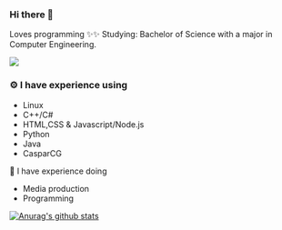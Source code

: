 ### Hi there 👋
Loves programming ✨✨
Studying: Bachelor of Science with a major in Computer Engineering.

![](https://komarev.com/ghpvc/?username=KougatSundew)
### ⚙️ I have experience using
- Linux
- C++/C#
- HTML,CSS & Javascript/Node.js
- Python
- Java
- CasparCG

🚀 I have experience doing
- Media production
- Programming

[![Anurag's github stats](https://github-readme-stats.vercel.app/api?username=KougatSundew)](https://github.com/anuraghazra/github-readme-stats)
<!--
**KougatSundew/KougatSundew** is a ✨ _special_ ✨ repository because its `README.md` (this file) appears on your GitHub profile.

Here are some ideas to get you started:

- 🔭 I’m currently working on ...
- 🌱 I’m currently learning ...
- 👯 I’m looking to collaborate on ...
- 🤔 I’m looking for help with ...
- 💬 Ask me about ...
- 📫 How to reach me: ...
- 😄 Pronouns: ...
- ⚡ Fun fact: ...
-->
